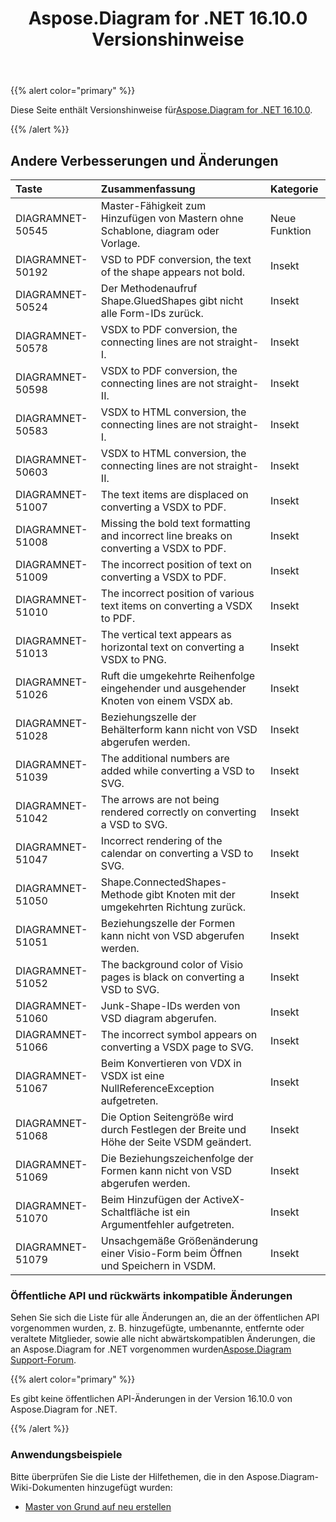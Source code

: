 ﻿---
title: Aspose.Diagram for .NET 16.10.0 Versionshinweise
type: docs
weight: 30
url: /de/net/aspose-diagram-for-net-16-10-0-release-notes/
---
{{% alert color="primary" %}} 

 Diese Seite enthält Versionshinweise für[Aspose.Diagram for .NET 16.10.0](https://www.nuget.org/packages/Aspose.Diagram/16.10.0).

{{% /alert %}} 
## **Andere Verbesserungen und Änderungen**

|**Taste**|**Zusammenfassung**|**Kategorie**|
|:- |:- |:- |
|DIAGRAMNET-50545|Master-Fähigkeit zum Hinzufügen von Mastern ohne Schablone, diagram oder Vorlage.|Neue Funktion|
|DIAGRAMNET-50192|VSD to PDF conversion, the text of the shape appears not bold.|Insekt|
|DIAGRAMNET-50524|Der Methodenaufruf Shape.GluedShapes gibt nicht alle Form-IDs zurück.|Insekt|
|DIAGRAMNET-50578|VSDX to PDF conversion, the connecting lines are not straight-I.|Insekt|
|DIAGRAMNET-50598|VSDX to PDF conversion, the connecting lines are not straight-II.|Insekt|
|DIAGRAMNET-50583|VSDX to HTML conversion, the connecting lines are not straight-I.|Insekt|
|DIAGRAMNET-50603|VSDX to HTML conversion, the connecting lines are not straight-II.|Insekt|
|DIAGRAMNET-51007|The text items are displaced on converting a VSDX to PDF.|Insekt|
|DIAGRAMNET-51008|Missing the bold text formatting and incorrect line breaks on converting a VSDX to PDF.|Insekt|
|DIAGRAMNET-51009|The incorrect position of text on converting a VSDX to PDF.|Insekt|
|DIAGRAMNET-51010|The incorrect position of various text items on converting a VSDX to PDF.|Insekt|
|DIAGRAMNET-51013|The vertical text appears as horizontal text on converting a VSDX to PNG.|Insekt|
|DIAGRAMNET-51026|Ruft die umgekehrte Reihenfolge eingehender und ausgehender Knoten von einem VSDX ab.|Insekt|
|DIAGRAMNET-51028|Beziehungszelle der Behälterform kann nicht von VSD abgerufen werden.|Insekt|
|DIAGRAMNET-51039|The additional numbers are added while converting a VSD to SVG.|Insekt|
|DIAGRAMNET-51042|The arrows are not being rendered correctly on converting a VSD to SVG.|Insekt|
|DIAGRAMNET-51047|Incorrect rendering of the calendar on converting a VSD to SVG.|Insekt|
|DIAGRAMNET-51050|Shape.ConnectedShapes-Methode gibt Knoten mit der umgekehrten Richtung zurück.|Insekt|
|DIAGRAMNET-51051|Beziehungszelle der Formen kann nicht von VSD abgerufen werden.|Insekt|
|DIAGRAMNET-51052|The background color of Visio pages is black on converting a VSD to SVG.|Insekt|
|DIAGRAMNET-51060|Junk-Shape-IDs werden von VSD diagram abgerufen.|Insekt|
|DIAGRAMNET-51066|The incorrect symbol appears on converting a VSDX page to SVG.|Insekt|
|DIAGRAMNET-51067|Beim Konvertieren von VDX in VSDX ist eine NullReferenceException aufgetreten.|Insekt|
|DIAGRAMNET-51068|Die Option Seitengröße wird durch Festlegen der Breite und Höhe der Seite VSDM geändert.|Insekt|
|DIAGRAMNET-51069|Die Beziehungszeichenfolge der Formen kann nicht von VSD abgerufen werden.|Insekt|
|DIAGRAMNET-51070|Beim Hinzufügen der ActiveX-Schaltfläche ist ein Argumentfehler aufgetreten.|Insekt|
|DIAGRAMNET-51079|Unsachgemäße Größenänderung einer Visio-Form beim Öffnen und Speichern in VSDM.|Insekt|
### **Öffentliche API und rückwärts inkompatible Änderungen**
Sehen Sie sich die Liste für alle Änderungen an, die an der öffentlichen API vorgenommen wurden, z. B. hinzugefügte, umbenannte, entfernte oder veraltete Mitglieder, sowie alle nicht abwärtskompatiblen Änderungen, die an Aspose.Diagram for .NET vorgenommen wurden[Aspose.Diagram Support-Forum](https://forum.aspose.com/c/diagram/17).

{{% alert color="primary" %}} 

Es gibt keine öffentlichen API-Änderungen in der Version 16.10.0 von Aspose.Diagram for .NET.

{{% /alert %}} 
### **Anwendungsbeispiele**
Bitte überprüfen Sie die Liste der Hilfethemen, die in den Aspose.Diagram-Wiki-Dokumenten hinzugefügt wurden:

- [Master von Grund auf neu erstellen](/diagram/de/net/working-with-masters/#create-master-from-scratch)

